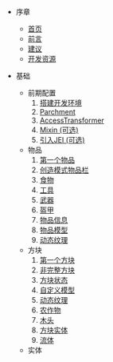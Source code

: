 - 序章
  - [首页](/docs/0_序章/首页.md)
  - [前言](/docs/0_序章/前言.md)
  - [建议](/docs/0_序章/建议.md)
  - [开发资源](/docs/0_序章/开发资源.md)

- 基础
  - 前期配置
    1. [搭建开发环境](/docs/1_基础/0_前期配置/搭建开发环境.md)
    2. [Parchment](/docs/1_基础/0_前期配置/Parchment.md)
    3. [AccessTransformer](/docs/1_基础/0_前期配置/AccessTransformer.md)
    4. [Mixin (可选)](/docs/1_基础/0_前期配置/Mixin.md)
    5. [引入JEI (可选)](/docs/1_基础/0_前期配置/引入JEI.md)
  - 物品
    1. [第一个物品](/docs/1_基础/1_物品/第一个物品.md)
    2. [创造模式物品栏](/docs/1_基础/1_物品/创造模式物品栏.md)
    3. [食物](/docs/1_基础/1_物品/食物.md)
    4. [工具](/docs/1_基础/1_物品/工具.md)
    5. [武器](/docs/1_基础/1_物品/武器.md)
    6. [盔甲](/docs/1_基础/1_物品/盔甲.md)
    7. [物品信息](/docs/1_基础/1_物品/物品信息.md)
    8. [物品模型](/docs/1_基础/1_物品/物品模型.md)
    9. [动态纹理](/docs/1_基础/1_物品/动态纹理.md)
  - 方块
    1. [第一个方块](/docs/1_基础/2_方块/第一个方块.md)
    2. [非完整方块](/docs/1_基础/2_方块/非完整方块.md)
    3. [方块状态](/docs/1_基础/2_方块/方块状态.md)
    4. [自定义模型](/docs/1_基础/2_方块/自定义模型.md)
    5. [动态纹理](/docs/1_基础/2_方块/动态纹理.md)
    6. [农作物](/docs/1_基础/2_方块/农作物.md)
    7. [木头](/docs/1_基础/2_方块/木头.md)
    8. [方块实体](/docs/1_基础/2_方块/方块实体.md)
    9. [流体](/docs/1_基础/2_方块/流体.md)
  - 实体